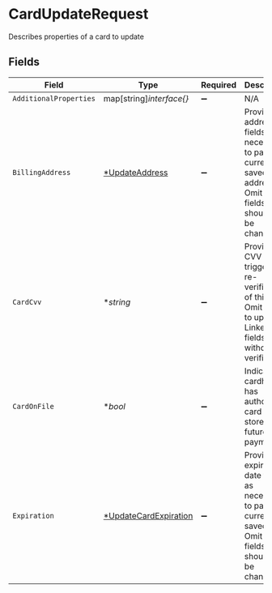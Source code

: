 # CardUpdateRequest

Describes properties of a card to update


## Fields

| Field                                                                                                                        | Type                                                                                                                         | Required                                                                                                                     | Description                                                                                                                  | Example                                                                                                                      |
| ---------------------------------------------------------------------------------------------------------------------------- | ---------------------------------------------------------------------------------------------------------------------------- | ---------------------------------------------------------------------------------------------------------------------------- | ---------------------------------------------------------------------------------------------------------------------------- | ---------------------------------------------------------------------------------------------------------------------------- |
| `AdditionalProperties`                                                                                                       | map[string]*interface{}*                                                                                                     | :heavy_minus_sign:                                                                                                           | N/A                                                                                                                          |                                                                                                                              |
| `BillingAddress`                                                                                                             | [*UpdateAddress](../../models/shared/updateaddress.md)                                                                       | :heavy_minus_sign:                                                                                                           | Provide address fields as necessary to patch the currently saved address. <br/>Omit any fields that should not be changed.<br/> |                                                                                                                              |
| `CardCvv`                                                                                                                    | **string*                                                                                                                    | :heavy_minus_sign:                                                                                                           | Provide a CVV to trigger a re-verification of this card. <br/>Omit CVV to update LinkedCard fields without re-verification.<br/> | 123                                                                                                                          |
| `CardOnFile`                                                                                                                 | **bool*                                                                                                                      | :heavy_minus_sign:                                                                                                           | Indicates cardholder has authorized card to be stored for future payments                                                    |                                                                                                                              |
| `Expiration`                                                                                                                 | [*UpdateCardExpiration](../../models/shared/updatecardexpiration.md)                                                         | :heavy_minus_sign:                                                                                                           | Provide expiration date fields as necessary to patch the currently saved date. <br/>Omit any fields that should not be changed.<br/> |                                                                                                                              |